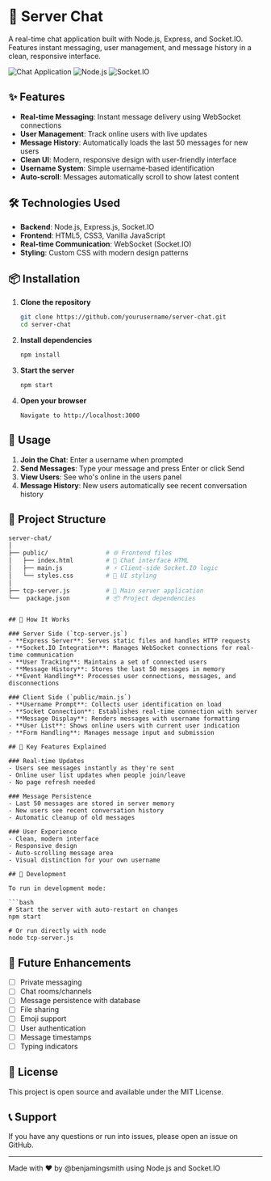 # 🚀 Server Chat

A real-time chat application built with Node.js, Express, and Socket.IO. Features instant messaging, user management, and message history in a clean, responsive interface.

![Chat Application](https://img.shields.io/badge/status-active-success.svg)
![Node.js](https://img.shields.io/badge/node-%3E%3D14.0.0-brightgreen.svg)
![Socket.IO](https://img.shields.io/badge/socket.io-4.8.1-blue.svg)

## ✨ Features

- **Real-time Messaging**: Instant message delivery using WebSocket connections
- **User Management**: Track online users with live updates
- **Message History**: Automatically loads the last 50 messages for new users
- **Clean UI**: Modern, responsive design with user-friendly interface
- **Username System**: Simple username-based identification
- **Auto-scroll**: Messages automatically scroll to show latest content

## 🛠️ Technologies Used

- **Backend**: Node.js, Express.js, Socket.IO
- **Frontend**: HTML5, CSS3, Vanilla JavaScript
- **Real-time Communication**: WebSocket (Socket.IO)
- **Styling**: Custom CSS with modern design patterns

## 📦 Installation

1. **Clone the repository**
   ```bash
   git clone https://github.com/yourusername/server-chat.git
   cd server-chat
   ```

2. **Install dependencies**
   ```bash
   npm install
   ```

3. **Start the server**
   ```bash
   npm start
   ```

4. **Open your browser**
   ```
   Navigate to http://localhost:3000
   ```

## 🎯 Usage

1. **Join the Chat**: Enter a username when prompted
2. **Send Messages**: Type your message and press Enter or click Send
3. **View Users**: See who's online in the users panel
4. **Message History**: New users automatically see recent conversation history

## 📁 Project Structure

```bash
server-chat/
│
├── public/                # 🌐 Frontend files
│   ├── index.html         # 📄 Chat interface HTML
│   ├── main.js            # ⚡ Client-side Socket.IO logic  
│   └── styles.css         # 🎨 UI styling
│
├── tcp-server.js          # 🚀 Main server application
└──  package.json          # 📦 Project dependencies
```
```

## 🔧 How It Works

### Server Side (`tcp-server.js`)
- **Express Server**: Serves static files and handles HTTP requests
- **Socket.IO Integration**: Manages WebSocket connections for real-time communication
- **User Tracking**: Maintains a set of connected users
- **Message History**: Stores the last 50 messages in memory
- **Event Handling**: Processes user connections, messages, and disconnections

### Client Side (`public/main.js`)
- **Username Prompt**: Collects user identification on load
- **Socket Connection**: Establishes real-time connection with server
- **Message Display**: Renders messages with username formatting
- **User List**: Shows online users with current user indication
- **Form Handling**: Manages message input and submission

## 🌟 Key Features Explained

### Real-time Updates
- Users see messages instantly as they're sent
- Online user list updates when people join/leave
- No page refresh needed

### Message Persistence
- Last 50 messages are stored in server memory
- New users see recent conversation history
- Automatic cleanup of old messages

### User Experience
- Clean, modern interface
- Responsive design
- Auto-scrolling message area
- Visual distinction for your own username

## 🚀 Development

To run in development mode:

```bash
# Start the server with auto-restart on changes
npm start

# Or run directly with node
node tcp-server.js
```

## 📝 Future Enhancements

- [ ] Private messaging
- [ ] Chat rooms/channels
- [ ] Message persistence with database
- [ ] File sharing
- [ ] Emoji support
- [ ] User authentication
- [ ] Message timestamps
- [ ] Typing indicators

## 📄 License

This project is open source and available under the MIT License.

## 📞 Support

If you have any questions or run into issues, please open an issue on GitHub.

---

Made with ❤️ by @benjamingsmith using Node.js and Socket.IO